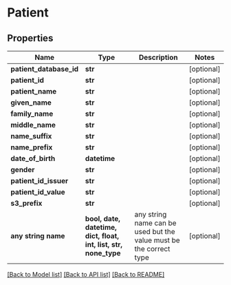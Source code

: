 # Patient


## Properties
Name | Type | Description | Notes
------------ | ------------- | ------------- | -------------
**patient_database_id** | **str** |  | [optional] 
**patient_id** | **str** |  | [optional] 
**patient_name** | **str** |  | [optional] 
**given_name** | **str** |  | [optional] 
**family_name** | **str** |  | [optional] 
**middle_name** | **str** |  | [optional] 
**name_suffix** | **str** |  | [optional] 
**name_prefix** | **str** |  | [optional] 
**date_of_birth** | **datetime** |  | [optional] 
**gender** | **str** |  | [optional] 
**patient_id_issuer** | **str** |  | [optional] 
**patient_id_value** | **str** |  | [optional] 
**s3_prefix** | **str** |  | [optional] 
**any string name** | **bool, date, datetime, dict, float, int, list, str, none_type** | any string name can be used but the value must be the correct type | [optional]

[[Back to Model list]](../README.md#documentation-for-models) [[Back to API list]](../README.md#documentation-for-api-endpoints) [[Back to README]](../README.md)


